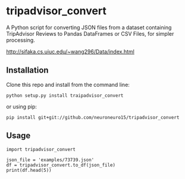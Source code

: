 # tripadvisor_convert

A Python script for converting JSON files from a dataset containing TripAdvisor Reviews to Pandas DataFrames or CSV Files, for simpler processing.

http://sifaka.cs.uiuc.edu/~wang296/Data/index.html

## Installation

Clone this repo and install from the command line:

    python setup.py install traipadvisor_convert

or using pip:

    pip install git+git://github.com/neuroneuro15/tripadvisor_convert


## Usage

    import tripadvisor_convert
    
    json_file = 'examples/73739.json'
    df = tripadvisor_convert.to_df(json_file)
    print(df.head(5))
